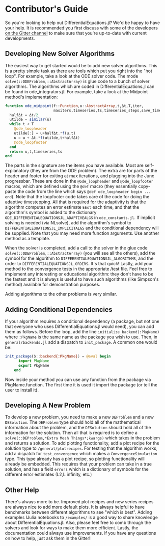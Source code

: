 # Contributor's Guide

So you're looking to help out DifferentialEquations.jl? We'd be happy to have
your help. It is recommended you first discuss with some of the developers
[on the Gitter channel](https://gitter.im/ChrisRackauckas/DifferentialEquations.jl)
to make sure that you're up-to-date with current developments.

## Developing New Solver Algorithms

The easiest way to get started would be to add new solver algorithms. This is a
pretty simple task as there are tools which put you right into the "hot loop".
For example, take a look at the ODE solver code. The mode `solve(::ODEProblem,::AbstractArray)`
is glue code to a bunch of solver algorithms. The algorithms which are coded
in DifferentialEquations.jl can be found in ode_integrators.jl. For example,
take a look at the Midpoint method's implementation:

```julia
function ode_midpoint(f::Function,u::AbstractArray,t,Δt,T,iter,
                      maxiters,timeseries,ts,timeseries_steps,save_timeseries,adaptive,progressbar)
  halfΔt = Δt/2
  utilde = similar(u)
  while t < T
    @ode_loopheader
    utilde[:] = u+halfΔt.*f(u,t)
    u = u + Δt.*f(utilde,t+halfΔt)
    @ode_loopfooter
  end
  return u,t,timeseries,ts
end
```

The parts in the signature are the items you have available. Most are self-explanatory
(they are from the ODE problem). The extra are for parts of the header and footer
for exiting at max iterations, and plugging into the Juno progressbar. These are
done in the `@ode_loopheader` and `@ode_loopfooter` macros, which are defined
using the `@def` macro (they essentially copy-paste the code from the line which
says `@def ode_loopheader begin ... end`). Note that the loopfooter code takes
care of the code for doing the adaptive timestepping. All that is required for
the adaptivity is that the algorithm computes an error estimate `EEst` each time,
and that the algorithm's symbol is added to the dictionary `ODE_DIFFERENTIALEQUATIONSJL_ADAPTIVEALGS`
in `ode_constants.jl`. If implicit solving is needed (via NLsolve),
add the algorithm's symbol to `DIFFERENTIALEQUATIONSJL_IMPLICITALGS` and the
conditional dependency will be supplied. Note that you may need more function
arguments. Use another method as a template.

When the solver is completed, add a call to the solver in the glue code
`solve(::ODEProblem,::AbstractArray)` (you will see all the others),
add the symbol for the algorithm to `DIFFERENTIALEQUATIONSJL_ALGORITHMS`, and
the order to `DIFFERENTIALEQUATIONSJL_ORDERS`. It's that quick! Lastly, add
your method to the convergence tests in the appropriate /test file.  Feel free
to implement any interesting or educational algorithm: they don't have to be
the fastest and it is always is useful to have such algorithms (like Simpson's method)
available for demonstration purposes.

Adding algorithms to the other problems is very similar.

## Adding Conditional Dependencies

If your algorithm requires a conditional dependency (a package, but not one
that everyone who uses DifferentialEquations.jl would need), you can add them
as follows. Before the loop, add the line `initialize_backend(:PkgName)` where
`:PkgName` is the same name as the package you wish to use. Then, in `general/backends.jl`
add a dispatch to `init_package`. A common one would be:

```julia
init_package(b::backend{:PkgName}) = @eval begin
      import PkgName
      export PkgName
    end
```

Now inside your method you can use any function from the package via PkgName.function.
The first time it is used it import the package (or tell the user to install it).

## Developing A New Problem

To develop a new problem, you need to make a new `DEProblem` and a new `DESolution`.
The `DEProblem` type should hold all of the mathematical information about the
problem, and the `DESolution` should hold all of the information for the solution.
Then all that is required is to define a `solve(::DEProblem,*Extra Mesh Things*;kwargs)`
which takes in the problem and returns a solution. To add plotting functionality,
add a plot recipe for the solution type to `/general/plotrecipes`. For testing
that the algorithm works, add a dispatch for `test_convergence` which makes
a `ConvergenceSimulation` type. This type already has a plot recipe, so
plotting functionality will already be embedded. This requires that your
problem can take in a true solution, and has a field `errors` which is a
dictionary of symbols for the different error estimates (L2,L infinity, etc.)

## Other Help

There's always more to be. Improved plot recipes and new series recipes are
always nice to add more default plots. It is always helpful to have benchmarks
between different algorithms to see "which is best". Adding examples IJulia
notebooks to `/examples/` is a good way to share knowledge about DifferentialEquations.jl.
Also, please feel free to comb through the solvers and look for ways to make them
more efficient. Lastly, the documentation could always use improvements. If you
have any questions on how to help, just ask them in the Gitter!
